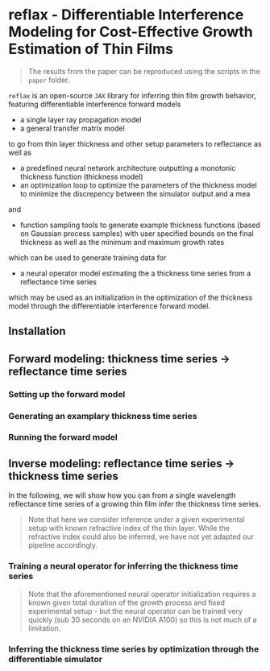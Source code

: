 # reflax - Differentiable Interference Modeling for Cost-Effective Growth Estimation of Thin Films
 
> The results from the paper can be reproduced using the scripts in the `paper` folder.

`reflax` is an open-source `JAX` library for inferring thin film growth behavior, featuring differentiable interference forward models

- a single layer ray propagation model
- a general transfer matrix model

to go from thin layer thickness and other setup parameters to reflectance as well as

- a predefined neural network architecture outputting a monotonic thickness function (thickness model)
- an optimization loop to optimize the parameters of the thickness model to minimize the discrepency between the simulator output and a mea

and

- function sampling tools to generate example thickness functions (based on Gaussian process samples) with user specified bounds on the final thickness as well as the minimum and maximum growth rates

which can be used to generate training data for

- a neural operator model estimating the a thickness time series from a reflectance time series

which may be used as an initialization in the optimization of the thickness model through the differentiable interference forward model.


## Installation


## Forward modeling: thickness time series → reflectance time series

### Setting up the forward model

### Generating an examplary thickness time series

### Running the forward model


## Inverse modeling: reflectance time series → thickness time series

In the following, we will show how you can from a single wavelength reflectance time series of a growing thin film infer the thickness time series.

> Note that here we consider inference under a given experimental setup with known refractive index of the thin layer. While the refractive index could also be inferred, we have not yet adapted our pipeline accordingly.

### Training a neural operator for inferring the thickness time series

> Note that the aforementioned neural operator initialization requires a known given total duration of the growth process and fixed experimental setup - but the neural operator can be trained very quickly (sub 30 seconds on an NVIDIA A100) so this is not much of a limitation.


### Inferring the thickness time series by optimization through the differentiable simulator